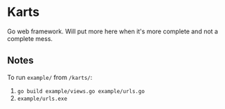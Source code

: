 # Karts
Go web framework.  Will put more here when it's more complete and not a complete mess.

## Notes
To run `example/` from `/karts/`:
1.  `go build example/views.go example/urls.go`
1.  `example/urls.exe`